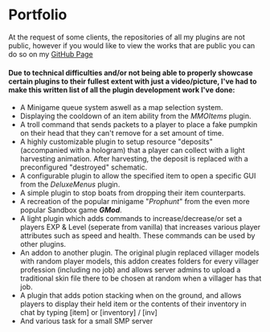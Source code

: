 # Portfolio

At the request of some clients, the repositories of all my plugins are not public, however if you would like to view the works that are public you can do so on my [GitHub Page](https://github.com/Pro4D)

#### Due to technical difficulties and/or not being able to properly showcase certain plugins to their fullest extent with just a video/picture, I've had to make this written list of all the plugin development work I've done:

- A Minigame queue system aswell as a map selection system.
- Displaying the cooldown of an item ability from the *MMOItems* plugin.
- A troll command that sends packets to a player to place a fake pumpkin on their head that they can't remove for a set amount of time. 
- A highly customizable plugin to setup resource "deposits" (accompanied with a hologram) that a player can collect with a light harvesting animation. After harvesting, the deposit is replaced with a preconfigured "destroyed" schematic.
- A configurable plugin to allow the specified item to open a specific GUI from the *DeluxeMenus* plugin.
- A simple plugin to stop boats from dropping their item counterparts.
- A recreation of the popular minigame "*Prophunt*" from the even more popular Sandbox game **_GMod_**.
- A light plugin which adds commands to increase/decrease/or set a players EXP & Level (seperate from vanilla) that increases various player attributes such as speed and health. These commands can be used by other plugins.
- An addon to another plugin. The original plugin replaced villager models with random player models, this addon creates folders for every villager profession (including no job) and allows server admins to upload a traditional skin file there to be chosen at random when a villager has that job.
- A plugin that adds potion stacking when on the ground, and allows players to display their held item or the contents of their inventory in chat by typing [item] or [inventory] / [inv]
- And various task for a small SMP server
